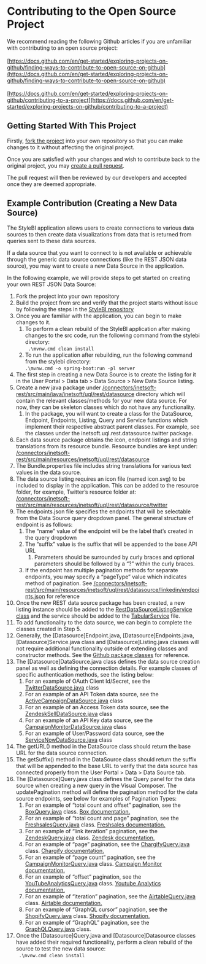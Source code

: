 # Contributing to the Open Source Project

We recommend reading the following Github articles if you are unfamiliar with contributing to an open source project: \
\
[https://docs.github.com/en/get-started/exploring-projects-on-github/finding-ways-to-contribute-to-open-source-on-github](https://docs.github.com/en/get-started/exploring-projects-on-github/finding-ways-to-contribute-to-open-source-on-github) \
\
[https://docs.github.com/en/get-started/exploring-projects-on-github/contributing-to-a-project](https://docs.github.com/en/get-started/exploring-projects-on-github/contributing-to-a-project)


## Getting Started With This Project

Firstly, [fork the project](https://github.com/orgs/community/discussions/35849) into your own repository so that you can make changes to it without affecting the original project.

Once you are satisfied with your changes and wish to contribute back to the original project, you may [create a pull request](https://docs.github.com/en/pull-requests/collaborating-with-pull-requests/proposing-changes-to-your-work-with-pull-requests/about-pull-requests).

The pull request will then be reviewed by our developers and accepted once they are deemed appropriate.


## Example Contribution (Creating a New Data Source)

The StyleBI application allows users to create connections to various data sources to then create data visualizations from data that is returned from queries sent to these data sources.

If a data source that you want to connect to is not available or achievable through the generic data source connections (like the REST JSON data source), you may want to create a new Data Source in the application.

In the following example, we will provide steps to get started on creating your own REST JSON Data Source:



1. Fork the project into your own repository
2. Build the project from src and verify that the project starts without issue by following the steps in the [StyleBI repository](https://github.com/inetsoft-technology/stylebi)
3. Once you are familiar with the application, you can begin to make changes to it.
   1. To perform a clean rebuild of the StyleBI application after making changes to the src code, run the following command from the stylebi directory:  \
   ` .\mvnw.cmd clean install`
   2. To run the application after rebuilding, run the following command from the stylebi directory:  \
   `.\mvnw.cmd -o spring-boot:run -pl server`
4. The first step in creating a new Data Source is to create the listing for it in the User Portal > Data tab > Data Source > New Data Source listing.
5. Create a new java package under [/connectors/inetsoft-rest/src/main/java/inetsoft/uql/rest/datasource](https://github.com/inetsoft-technology/stylebi/tree/main/connectors/inetsoft-rest/src/main/java/inetsoft/uql/rest/datasource) directory which will contain the relevant classes/methods for your new data source. For now, they can be skeleton classes which do not have any functionality.
   1. In the package, you will want to create a class for the DataSource, Endpoint, Endpoints, Listing, Query and Service functions which implement their respective abstract parent classes. For example, see the classes under the inetsoft.uql.rest.datasource.twitter package.
6. Each data source package obtains the icon, endpoint listings and string translations from its resource bundle. Resource bundles are kept under: [/connectors/inetsoft-rest/src/main/resources/inetsoft/uql/rest/datasource](https://github.com/inetsoft-technology/stylebi/tree/main/connectors/inetsoft-rest/src/main/resources/inetsoft/uql/rest/datasource)
7. The Bundle.properties file includes string translations for various text values in the data source.
8. The data source listing requires an icon file (named icon.svg) to be included to display in the application. This can be added to the resource folder, for example, Twitter’s resource folder at: \
   [/connectors/inetsoft-rest/src/main/resources/inetsoft/uql/rest/datasource/twitter](https://github.com/inetsoft-technology/stylebi/tree/main/connectors/inetsoft-rest/src/main/resources/inetsoft/uql/rest/datasource/twitter)
9. The endpoints.json file specifies the endpoints that will be selectable from the Data Source query dropdown panel. The general structure of endpoint is as follows:
   1. The “name” value of the endpoint will be the label that’s created in the query dropdown
   2. The “suffix” value is the suffix that will be appended to the base API URL
      1. Parameters should be surrounded by curly braces and optional parameters should be followed by a “?” within the curly braces.
   3. If the endpoint has multiple pagination methods for separate endpoints, you may specify a “pageType” value which indicates method of pagination. See [/connectors/inetsoft-rest/src/main/resources/inetsoft/uql/rest/datasource/linkedin/endpoints.json](https://github.com/inetsoft-technology/stylebi/tree/main/connectors/inetsoft-rest/src/main/resources/inetsoft/uql/rest/datasource/linkedin/endpoints.json) for reference
10. Once the new REST data source package has been created, a new listing instance should be added to the [RestDataSourceListingService class](https://github.com/inetsoft-technology/stylebi/tree/main/connectors/inetsoft-rest/src/main/java/inetsoft/uql/rest/listing/RestDataSourceListingService.java) and the service should be added to the [TabularService](https://github.com/frankp-inetsoft/stylebi/blob/main/connectors/inetsoft-rest/src/main/resources/META-INF/services/inetsoft.uql.tabular.TabularService) file.
12. To add functionality to the data source, we can begin to complete the classes created in Step 5.
13. Generally, the [Datasource]Endpoint.java, [Datasource]Endpoints.java, [Datasource]Service.java class and [Datasource]Listing.java classes will not require additional functionality outside of extending classes and constructor methods. See the [Github package classes](https://github.com/inetsoft-technology/stylebi/tree/main/connectors/inetsoft-rest/src/main/java/inetsoft/uql/rest/datasource/github) for reference.
14. The [Datasource]DataSource.java class defines the data source creation panel as well as defining the connection details. For example classes of specific authentication methods, see the listing below:
    1. For an example of OAuth Client Id/Secret, see the [TwitterDataSource.java](https://github.com/inetsoft-technology/stylebi/blob/main/connectors/inetsoft-rest/src/main/java/inetsoft/uql/rest/datasource/twitter/TwitterDataSource.java) class
    2. For an example of an API Token data source, see the [ActiveCampaignDataSource.java](https://github.com/inetsoft-technology/stylebi/blob/main/connectors/inetsoft-rest/src/main/java/inetsoft/uql/rest/datasource/activecampaign/ActiveCampaignDataSource.java) class
    3. For an example of an Access Token data source, see the [ZendeskSellDataSource.java](https://github.com/inetsoft-technology/stylebi/blob/main/connectors/inetsoft-rest/src/main/java/inetsoft/uql/rest/datasource/zendesksell/ZendeskSellDataSource.java) class
    4. For an example of an API Key data source, see the [CampaignMonitorDataSource.java](https://github.com/inetsoft-technology/stylebi/blob/main/connectors/inetsoft-rest/src/main/java/inetsoft/uql/rest/datasource/campaignmonitor/CampaignMonitorDataSource.java) class
    5. For an example of User/Password data source, see the [ServiceNowDataSource.java](https://github.com/inetsoft-technology/stylebi/blob/main/connectors/inetsoft-rest/src/main/java/inetsoft/uql/rest/datasource/ServiceNow/ServiceNowDataSource.java) class
15. The getURL() method in the DataSource class should return the base URL for the data source connection.
16. The getSuffix() method in the DataSource class should return the suffix that will be appended to the base URL to verify that the data source has connected properly from the User Portal > Data > Data Source tab.
17. The [Datasource]Query.java class defines the Query panel for the data source when creating a new query in the Visual Composer. The updatePagination method will define the pagination method for the data source endpoints, see below for examples of Pagination Types:
    1. For an example of “total count and offset” pagination, see the [BoxQuery.java](https://github.com/inetsoft-technology/stylebi/blob/main/connectors/inetsoft-rest/src/main/java/inetsoft/uql/rest/datasource/box/BoxQuery.java) class. [Box documentation.](https://developer.box.com/guides/api-calls/pagination/offset-based/)
    2. For an example of “total count and page” pagination, see the [FreshsalesQuery.java](https://github.com/inetsoft-technology/stylebi/blob/main/connectors/inetsoft-rest/src/main/java/inetsoft/uql/rest/datasource/freshsales/FreshsalesQuery.java) class. [Freshsales documentation.](https://developer.freshsales.io/api/#pagination)
    3. For an example of “link iteration” pagination, see the [ZendeskQuery.java](https://github.com/inetsoft-technology/stylebi/blob/main/connectors/inetsoft-rest/src/main/java/inetsoft/uql/rest/datasource/zendesk/ZendeskQuery.java) class. [Zendesk documentation.](https://developer.freshsales.io/api/#pagination)
    4. For an example of “page” pagination, see the [ChargifyQuery.java](https://github.com/inetsoft-technology/stylebi/blob/main/connectors/inetsoft-rest/src/main/java/inetsoft/uql/rest/datasource/chargify/ChargifyQuery.java) class. [Chargify documentation.](https://developers.maxio.com/http/getting-started/about-the-api/list-operations#pagination)
    5. For an example of “page count” pagination, see the [CampaignMonitorQuery.java](https://github.com/inetsoft-technology/stylebi/blob/main/connectors/inetsoft-rest/src/main/java/inetsoft/uql/rest/datasource/campaignmonitor/CampaignMonitorQuery.java) class. [Campaign Monitor documentation.](https://www.campaignmonitor.com/api/v3-3/campaigns/#campaign-recipients)
    6. For an example of “offset” pagination, see the [YouTubeAnalyticsQuery.java](https://github.com/inetsoft-technology/stylebi/blob/main/connectors/inetsoft-rest/src/main/java/inetsoft/uql/rest/datasource/youtubeanalytics/YouTubeAnalyticsQuery.java) class. [Youtube Analytics documentation.](https://developers.google.com/youtube/analytics/reference/reports/query)
    7. For an example of “iteration” pagination, see the [AirtableQuery.java](https://github.com/inetsoft-technology/stylebi/blob/main/connectors/inetsoft-rest/src/main/java/inetsoft/uql/rest/datasource/airtable/AirtableQuery.java) class. [Airtable documentation.](https://airtable.com/developers/web/api/list-records#response-offset)
    8. For an example of “GraphQL cursor” pagination, see the [ShopifyQuery.java](https://github.com/inetsoft-technology/stylebi/blob/main/connectors/inetsoft-rest/src/main/java/inetsoft/uql/rest/datasource/shopify/ShopifyQuery.java) class. [Shopify documentation.](https://shopify.dev/docs/api/usage/pagination-graphql)
    9. For an example of “GraphQL” pagination, see the [GraphQLQuery.java](https://github.com/inetsoft-technology/stylebi/blob/main/connectors/inetsoft-rest/src/main/java/inetsoft/uql/rest/datasource/graphql/GraphQLQuery.java) class.
18. Once the [Datasource]Query.java and [Datasource]Datasource classes have added their required functionality, perform a clean rebuild of the source to test the new data source: \
    ` .\mvnw.cmd clean install`
